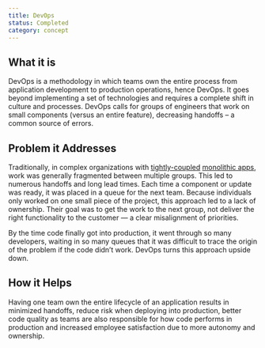 ```yaml
---
title: DevOps
status: Completed
category: concept
---
```


## What it is
DevOps is a methodology in which teams own the entire process from application development to production operations, hence DevOps. It goes beyond implementing a set of technologies and requires a complete shift in culture and processes. DevOps calls for groups of engineers that work on small components (versus an entire feature), decreasing handoffs – a common source of errors. 

## Problem it Addresses
Traditionally, in complex organizations with [tightly-coupled](/tightly_coupled_architectures/) [monolithic apps](/monolithic_apps/), work was generally fragmented between multiple groups. This led to numerous handoffs and long lead times. Each time a component or update was ready, it was placed in a queue for the next team. Because individuals only worked on one small piece of the project, this approach led to a lack of ownership. Their goal was to get the work to the next group, not deliver the right functionality to the customer — a clear misalignment of priorities. 

By the time code finally got into production, it went through so many developers, waiting in so many queues that it was difficult to trace the origin of the problem if the code didn’t work. DevOps turns this approach upside down.

## How it Helps
Having one team own the entire lifecycle of an application results in minimized handoffs, reduce risk when deploying into production, better code quality as teams are also responsible for how code performs in production and increased employee satisfaction due to more autonomy and ownership.

